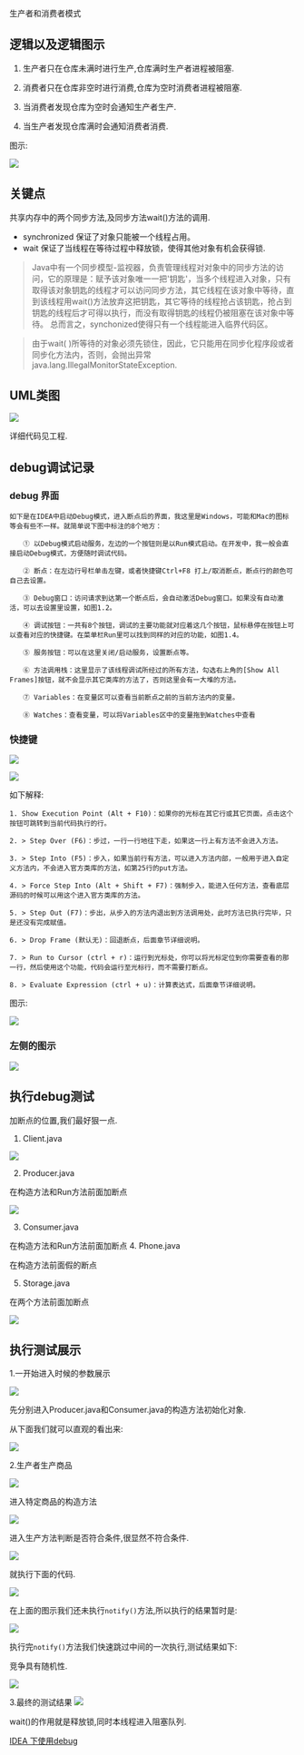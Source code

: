 生产者和消费者模式
## 逻辑以及逻辑图示

1. 生产者只在仓库未满时进行生产,仓库满时生产者进程被阻塞.

2. 消费者只在仓库非空时进行消费,仓库为空时消费者进程被阻塞.

3. 当消费者发现仓库为空时会通知生产者生产.

4. 当生产者发现仓库满时会通知消费者消费. 

图示:

![](http://upload-images.jianshu.io/upload_images/7505161-8af4cd967f790985.png?imageMogr2/auto-orient/strip%7CimageView2/2/w/1240)

## 关键点

共享内存中的两个同步方法,及同步方法wait()方法的调用.

- synchronized 保证了对象只能被一个线程占用。
- wait 保证了当线程在等待过程中释放锁，使得其他对象有机会获得锁.

>Java中有一个同步模型-监视器，负责管理线程对对象中的同步方法的访问，它的原理是：赋予该对象唯一一把'钥匙'，当多个线程进入对象，只有取得该对象钥匙的线程才可以访问同步方法，其它线程在该对象中等待，直到该线程用wait()方法放弃这把钥匙，其它等待的线程抢占该钥匙，抢占到钥匙的线程后才可得以执行，而没有取得钥匙的线程仍被阻塞在该对象中等待。 总而言之，synchonized使得只有一个线程能进入临界代码区。
 
> 由于wait( )所等待的对象必须先锁住，因此，它只能用在同步化程序段或者同步化方法内，否则，会抛出异常java.lang.IllegalMonitorStateException.

## UML类图

![](http://upload-images.jianshu.io/upload_images/7505161-24f1e707f19011dc.png?imageMogr2/auto-orient/strip%7CimageView2/2/w/1240)

详细代码见工程.

## debug调试记录

### debug 界面
```androiddatabinding
如下是在IDEA中启动Debug模式，进入断点后的界面，我这里是Windows，可能和Mac的图标等会有些不一样。就简单说下图中标注的8个地方：

　　① 以Debug模式启动服务，左边的一个按钮则是以Run模式启动。在开发中，我一般会直接启动Debug模式，方便随时调试代码。

　　② 断点：在左边行号栏单击左键，或者快捷键Ctrl+F8 打上/取消断点，断点行的颜色可自己去设置。

　　③ Debug窗口：访问请求到达第一个断点后，会自动激活Debug窗口。如果没有自动激活，可以去设置里设置，如图1.2。

　　④ 调试按钮：一共有8个按钮，调试的主要功能就对应着这几个按钮，鼠标悬停在按钮上可以查看对应的快捷键。在菜单栏Run里可以找到同样的对应的功能，如图1.4。

　　⑤ 服务按钮：可以在这里关闭/启动服务，设置断点等。

　　⑥ 方法调用栈：这里显示了该线程调试所经过的所有方法，勾选右上角的[Show All Frames]按钮，就不会显示其它类库的方法了，否则这里会有一大堆的方法。

　　⑦ Variables：在变量区可以查看当前断点之前的当前方法内的变量。

　　⑧ Watches：查看变量，可以将Variables区中的变量拖到Watches中查看 

```
### 快捷键

![](http://upload-images.jianshu.io/upload_images/7505161-b931580e941930a6.png?imageMogr2/auto-orient/strip%7CimageView2/2/w/1240)

![](http://upload-images.jianshu.io/upload_images/7505161-ebd801e305e74d0a.png?imageMogr2/auto-orient/strip%7CimageView2/2/w/1240)

如下解释:
```androiddatabinding
1. Show Execution Point (Alt + F10)：如果你的光标在其它行或其它页面，点击这个按钮可跳转到当前代码执行的行。

2. > Step Over (F6)：步过，一行一行地往下走，如果这一行上有方法不会进入方法。

3. > Step Into (F5)：步入，如果当前行有方法，可以进入方法内部，一般用于进入自定义方法内，不会进入官方类库的方法，如第25行的put方法。

4. > Force Step Into (Alt + Shift + F7)：强制步入，能进入任何方法，查看底层源码的时候可以用这个进入官方类库的方法。

5. > Step Out (F7)：步出，从步入的方法内退出到方法调用处，此时方法已执行完毕，只是还没有完成赋值。

6. > Drop Frame (默认无)：回退断点，后面章节详细说明。

7. > Run to Cursor (ctrl + r)：运行到光标处，你可以将光标定位到你需要查看的那一行，然后使用这个功能，代码会运行至光标行，而不需要打断点。

8. > Evaluate Expression (ctrl + u)：计算表达式，后面章节详细说明。
```

图示:

![](http://upload-images.jianshu.io/upload_images/7505161-107cb15205b02348.png?imageMogr2/auto-orient/strip%7CimageView2/2/w/1240)

### 左侧的图示

![](http://upload-images.jianshu.io/upload_images/7505161-72c1358515e78717.png?imageMogr2/auto-orient/strip%7CimageView2/2/w/1240)

## 执行debug测试

加断点的位置,我们最好狠一点.
1. Client.java

![](http://upload-images.jianshu.io/upload_images/7505161-c79792a73def86e5.png?imageMogr2/auto-orient/strip%7CimageView2/2/w/1240)

2. Producer.java

在构造方法和Run方法前面加断点

![](http://upload-images.jianshu.io/upload_images/7505161-ace74ad4d7d5c389.png?imageMogr2/auto-orient/strip%7CimageView2/2/w/1240)

3. Consumer.java

在构造方法和Run方法前面加断点
4. Phone.java

在构造方法前面假的断点

5. Storage.java

在两个方法前面加断点

![](http://upload-images.jianshu.io/upload_images/7505161-3e6f1b313ce7c54c.png?imageMogr2/auto-orient/strip%7CimageView2/2/w/1240)

## 执行测试展示

1.一开始进入时候的参数展示

![](http://upload-images.jianshu.io/upload_images/7505161-326d5f90f80e22e8.png?imageMogr2/auto-orient/strip%7CimageView2/2/w/1240)

先分别进入Producer.java和Consumer.java的构造方法初始化对象.

从下面我们就可以直观的看出来:

![](http://upload-images.jianshu.io/upload_images/7505161-3de4ff3d947f4161.png?imageMogr2/auto-orient/strip%7CimageView2/2/w/1240)

2.生产者生产商品

![](http://upload-images.jianshu.io/upload_images/7505161-918619aee0fff5a2.png?imageMogr2/auto-orient/strip%7CimageView2/2/w/1240)

进入特定商品的构造方法

![](http://upload-images.jianshu.io/upload_images/7505161-7758504676b94cdb.png?imageMogr2/auto-orient/strip%7CimageView2/2/w/1240)

进入生产方法判断是否符合条件,很显然不符合条件.

![](http://upload-images.jianshu.io/upload_images/7505161-5c6489e0b6d456fa.png?imageMogr2/auto-orient/strip%7CimageView2/2/w/1240)

就执行下面的代码.

![](http://upload-images.jianshu.io/upload_images/7505161-c298d160f144680f.png?imageMogr2/auto-orient/strip%7CimageView2/2/w/1240)

在上面的图示我们还未执行`notify()`方法,所以执行的结果暂时是:

![](http://upload-images.jianshu.io/upload_images/7505161-26e7da3b2bf34a84.png?imageMogr2/auto-orient/strip%7CimageView2/2/w/1240)

执行完`notify()`方法我们快速跳过中间的一次执行,测试结果如下:

竞争具有随机性.

![](http://upload-images.jianshu.io/upload_images/7505161-8861f43f8ca84de8.png?imageMogr2/auto-orient/strip%7CimageView2/2/w/1240)

3.最终的测试结果
![](http://upload-images.jianshu.io/upload_images/7505161-eaa16210cd2f310b.png?imageMogr2/auto-orient/strip%7CimageView2/2/w/1240)

wait()的作用就是释放锁,同时本线程进入阻塞队列.

[IDEA 下使用debug](https://www.linuxidc.com/Linux/2017-09/146772.htm)
